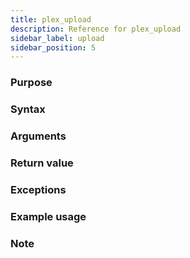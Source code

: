 ```yaml
---
title: plex_upload
description: Reference for plex_upload
sidebar_label: upload
sidebar_position: 5
---
```


### Purpose


### Syntax


### Arguments


### Return value


### Exceptions


### Example usage


### Note

